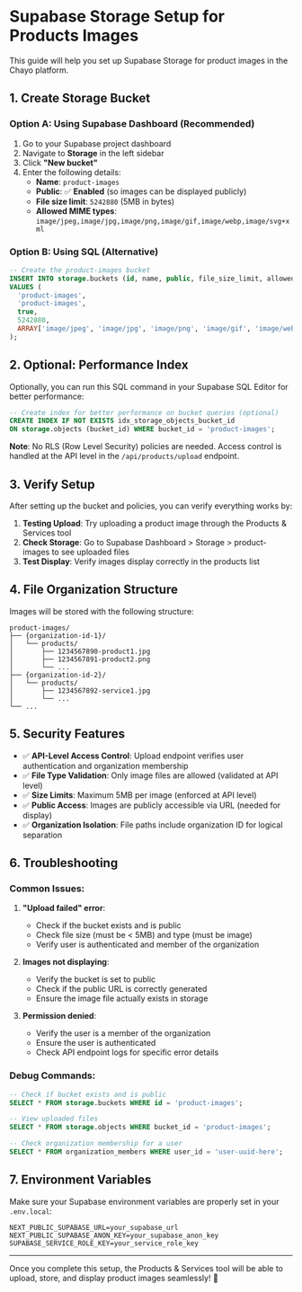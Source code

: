 # Supabase Storage Setup for Products Images

This guide will help you set up Supabase Storage for product images in the Chayo platform.

## 1. Create Storage Bucket

### Option A: Using Supabase Dashboard (Recommended)

1. Go to your Supabase project dashboard
2. Navigate to **Storage** in the left sidebar
3. Click **"New bucket"**
4. Enter the following details:
   - **Name**: `product-images`
   - **Public**: ✅ **Enabled** (so images can be displayed publicly)
   - **File size limit**: `5242880` (5MB in bytes)
   - **Allowed MIME types**: `image/jpeg,image/jpg,image/png,image/gif,image/webp,image/svg+xml`

### Option B: Using SQL (Alternative)

```sql
-- Create the product-images bucket
INSERT INTO storage.buckets (id, name, public, file_size_limit, allowed_mime_types)
VALUES (
  'product-images',
  'product-images', 
  true,
  5242880,
  ARRAY['image/jpeg', 'image/jpg', 'image/png', 'image/gif', 'image/webp', 'image/svg+xml']
);
```

## 2. Optional: Performance Index

Optionally, you can run this SQL command in your Supabase SQL Editor for better performance:

```sql
-- Create index for better performance on bucket queries (optional)
CREATE INDEX IF NOT EXISTS idx_storage_objects_bucket_id 
ON storage.objects (bucket_id) WHERE bucket_id = 'product-images';
```

**Note**: No RLS (Row Level Security) policies are needed. Access control is handled at the API level in the `/api/products/upload` endpoint.

## 3. Verify Setup

After setting up the bucket and policies, you can verify everything works by:

1. **Testing Upload**: Try uploading a product image through the Products & Services tool
2. **Check Storage**: Go to Supabase Dashboard > Storage > product-images to see uploaded files
3. **Test Display**: Verify images display correctly in the products list

## 4. File Organization Structure

Images will be stored with the following structure:
```
product-images/
├── {organization-id-1}/
│   └── products/
│       ├── 1234567890-product1.jpg
│       ├── 1234567891-product2.png
│       └── ...
├── {organization-id-2}/
│   └── products/
│       ├── 1234567892-service1.jpg
│       └── ...
└── ...
```

## 5. Security Features

- ✅ **API-Level Access Control**: Upload endpoint verifies user authentication and organization membership
- ✅ **File Type Validation**: Only image files are allowed (validated at API level)
- ✅ **Size Limits**: Maximum 5MB per image (enforced at API level)
- ✅ **Public Access**: Images are publicly accessible via URL (needed for display)
- ✅ **Organization Isolation**: File paths include organization ID for logical separation

## 6. Troubleshooting

### Common Issues:

1. **"Upload failed" error**: 
   - Check if the bucket exists and is public
   - Check file size (must be < 5MB) and type (must be image)
   - Verify user is authenticated and member of the organization

2. **Images not displaying**:
   - Verify the bucket is set to public
   - Check if the public URL is correctly generated
   - Ensure the image file actually exists in storage

3. **Permission denied**:
   - Verify the user is a member of the organization
   - Ensure the user is authenticated
   - Check API endpoint logs for specific error details

### Debug Commands:

```sql
-- Check if bucket exists and is public
SELECT * FROM storage.buckets WHERE id = 'product-images';

-- View uploaded files
SELECT * FROM storage.objects WHERE bucket_id = 'product-images';

-- Check organization membership for a user
SELECT * FROM organization_members WHERE user_id = 'user-uuid-here';
```

## 7. Environment Variables

Make sure your Supabase environment variables are properly set in your `.env.local`:

```env
NEXT_PUBLIC_SUPABASE_URL=your_supabase_url
NEXT_PUBLIC_SUPABASE_ANON_KEY=your_supabase_anon_key
SUPABASE_SERVICE_ROLE_KEY=your_service_role_key
```

---

Once you complete this setup, the Products & Services tool will be able to upload, store, and display product images seamlessly! 🎉

